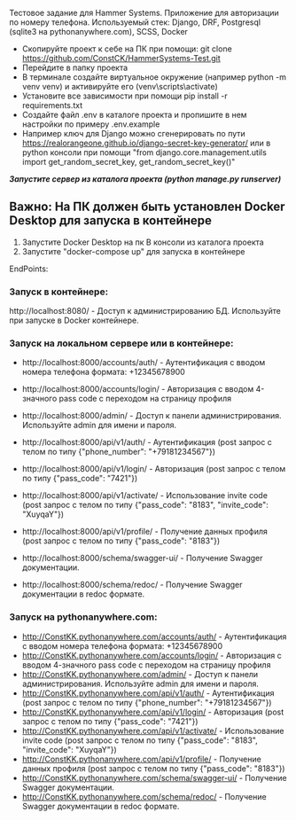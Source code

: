 Тестовое задание для Hammer Systems. Приложение для авторизации по номеру телефона.
Используемый стек: Django, DRF, Postgresql (sqlite3 на pythonanywhere.com), SCSS, Docker

* Скопируйте проект к себе на ПК при помощи: git clone https://github.com/ConstCK/HammerSystems-Test.git
* Перейдите в папку проекта
* В терминале создайте виртуальное окружение (например python -m venv venv) и активируйте его (venv\scripts\activate)
* Установите все зависимости при помощи pip install -r requirements.txt
* Создайте файл .env в каталоге проекта и пропишите в нем настройки по примеру .env.example
* Например ключ для Django можно сгенерировать по пути https://realorangeone.github.io/django-secret-key-generator/
или в python консоли при помощи "from django.core.management.utils import get_random_secret_key,
get_random_secret_key()"

**_Запустите сервер из каталога проекта (python manage.py runserver)_**

## Важно: На ПК должен быть установлен Docker Desktop **для запуска в контейнере**

1. Запустите Docker Desktop на пк В консоли из каталога проекта
2. Запустите "docker-compose up" для запуска в контейнере

EndPoints:

### Запуск в контейнере:

http://localhost:8080/ - Доступ к администрированию БД. Используйте при запуске
в Docker контейнере.

### Запуск на локальном сервере или в контейнере:

* http://localhost:8000/accounts/auth/ - Аутентификация с вводом номера телефона
формата: +12345678900
* http://localhost:8000/accounts/login/ - Авторизация с вводом 4-значного pass code с переходом 
на страницу профиля

* http://localhost:8000/admin/ - Доступ к панели администрирования.
Используйте admin для имени и пароля.
* http://localhost:8000/api/v1/auth/ - Аутентификация (post запрос с телом по типу 
{"phone_number": "+79181234567"})
* http://localhost:8000/api/v1/login/ - Авторизация (post запрос с телом по типу 
{"pass_code": "7421"})
* http://localhost:8000/api/v1/activate/ - Использование invite code (post запрос с телом по типу 
{"pass_code": "8183", "invite_code": "XuyqaY"})
* http://localhost:8000/api/v1/profile/ - Получение данных профиля (post запрос с телом по типу 
{"pass_code": "8183"})
* http://localhost:8000/schema/swagger-ui/ - Получение Swagger документации. 
* http://localhost:8000/schema/redoc/ - Получение Swagger документации в redoc формате. 

### Запуск на pythonanywhere.com:
* http://ConstKK.pythonanywhere.com/accounts/auth/ - Аутентификация с вводом номера телефона
формата: +12345678900
* http://ConstKK.pythonanywhere.com/accounts/login/ - Авторизация с вводом 4-значного pass code с переходом 
на страницу профиля
* http://ConstKK.pythonanywhere.com/admin/ - Доступ к панели администрирования.
Используйте admin для имени и пароля.
* http://ConstKK.pythonanywhere.com/api/v1/auth/ - Аутентификация (post запрос с телом по типу 
{"phone_number": "+79181234567"})
* http://ConstKK.pythonanywhere.com/api/v1/login/ - Авторизация (post запрос с телом по типу 
{"pass_code": "7421"})
* http://ConstKK.pythonanywhere.com/api/v1/activate/ - Использование invite code (post запрос с телом по типу 
{"pass_code": "8183", "invite_code": "XuyqaY"})
* http://ConstKK.pythonanywhere.com/api/v1/profile/ - Получение данных профиля (post запрос с телом по типу 
{"pass_code": "8183"})
* http://ConstKK.pythonanywhere.com/schema/swagger-ui/ - Получение Swagger документации. 
* http://ConstKK.pythonanywhere.com/schema/redoc/ - Получение Swagger документации в redoc формате. 


